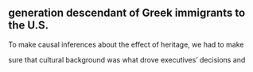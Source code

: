 ## generation descendant of Greek immigrants to the U.S.

To make causal inferences about the effect of heritage, we had to make

sure that cultural background was what drove executives’ decisions and